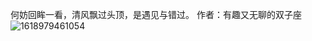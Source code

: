 何妨回眸一看，清风飘过头顶，是遇见与错过。 作者：有趣又无聊的双子座
![1618979461054](https://user-images.githubusercontent.com/55280365/157995043-f94c7315-6e9c-467b-ac75-46d6aab4e5cc.jpg)
